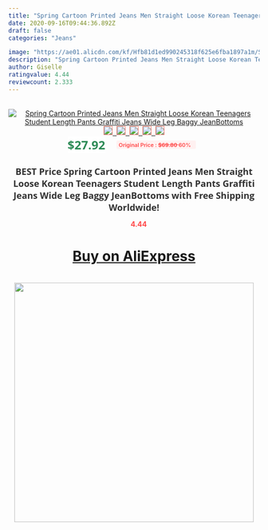 ```yaml
---
title: "Spring Cartoon Printed Jeans Men Straight Loose Korean Teenagers Student Length Pants Graffiti Jeans Wide Leg Baggy JeanBottoms"
date: 2020-09-16T09:44:36.892Z
draft: false
categories: "Jeans"

image: "https://ae01.alicdn.com/kf/Hfb81d1ed990245318f625e6fba1897a1m/Spring-Cartoon-Printed-Jeans-Men-Straight-Loose-Korean-Teenagers-Student-Length-Pants-Graffiti-Jeans-Wide-Leg.jpg"
description: "Spring Cartoon Printed Jeans Men Straight Loose Korean Teenagers Student Length Pants Graffiti Jeans Wide Leg Baggy JeanBottoms"
author: Giselle
ratingvalue: 4.44
reviewcount: 2.333
---
```

<br>
<div style="text-align: center;">
<a href="https://s.click.aliexpress.com/e/_AsgKdJ" target="_blank" rel="nofollow noopener noreferrer"><img alt="Spring Cartoon Printed Jeans Men Straight Loose Korean Teenagers Student Length Pants Graffiti Jeans Wide Leg Baggy JeanBottoms" class="magnifier-image" src="https://ae01.alicdn.com/kf/Hfb81d1ed990245318f625e6fba1897a1m/Spring-Cartoon-Printed-Jeans-Men-Straight-Loose-Korean-Teenagers-Student-Length-Pants-Graffiti-Jeans-Wide-Leg.jpg_640x640.jpg">
<br>
<img style="border:1px solid salmon" src="https://ae01.alicdn.com/kf/Hfb81d1ed990245318f625e6fba1897a1m/Spring-Cartoon-Printed-Jeans-Men-Straight-Loose-Korean-Teenagers-Student-Length-Pants-Graffiti-Jeans-Wide-Leg.jpg_120x120.jpg">&nbsp;&nbsp;<img style="border:1px solid salmon" src="https://ae01.alicdn.com/kf/H03478f3205b44e4a857517fde14cc961O/Spring-Cartoon-Printed-Jeans-Men-Straight-Loose-Korean-Teenagers-Student-Length-Pants-Graffiti-Jeans-Wide-Leg.jpg_120x120.jpg">&nbsp;&nbsp;<img style="border:1px solid salmon" src="https://ae01.alicdn.com/kf/H5abb9f7e2ba847c5b8a6b9a69f3769c8e/Spring-Cartoon-Printed-Jeans-Men-Straight-Loose-Korean-Teenagers-Student-Length-Pants-Graffiti-Jeans-Wide-Leg.jpg_120x120.jpg">&nbsp;&nbsp;<img style="border:1px solid salmon" src="https://ae01.alicdn.com/kf/H0999655ff5a44c8f83435edff5722566a/Spring-Cartoon-Printed-Jeans-Men-Straight-Loose-Korean-Teenagers-Student-Length-Pants-Graffiti-Jeans-Wide-Leg.jpg_120x120.jpg">&nbsp;&nbsp;<img style="border:1px solid salmon" src="https://ae01.alicdn.com/kf/H0555b018b8ba43c4af224774c109abf2E/Spring-Cartoon-Printed-Jeans-Men-Straight-Loose-Korean-Teenagers-Student-Length-Pants-Graffiti-Jeans-Wide-Leg.jpg_120x120.jpg"></a></div><br0>
<div style="text-align: center;"><span style="background-color: white; border: 0px; box-sizing: border-box; color: seagreen; display: inline-block; font-family: &quot;open sans&quot; , &quot;arial&quot; , &quot;helvetica&quot; , sans-serif , &quot;heiti&quot;; font-size: 24px; font-stretch: inherit; font-weight: 700; line-height: inherit; margin: 0px 10px 0px 0px; padding: 0px; vertical-align: middle;">$27.92 </span>
<span style="background: rgb(255 , 241 , 241); border-radius: 3px; border: 0px; box-sizing: border-box; color: #ff4747; display: inline-block; font-family: inherit; font-size: 12px; font-stretch: inherit; font-style: inherit; font-variant: inherit; font-weight: 600; line-height: inherit; margin: 0px; padding: 2px 5px; transform: scale(0.9); vertical-align: middle;">Original Price : <b style="text-decoration: line-through;">$69.80 </b> 60%&nbsp;&nbsp;</span></div>
<h1 style="color: #333333; display: inline-block; font-family: &quot;open sans&quot; , &quot;arial&quot; , &quot;helvetica&quot; , sans-serif , &quot;heiti&quot;; font-size: 18px; font-stretch: inherit; font-weight: 700; text-align: center;">BEST Price Spring Cartoon Printed Jeans Men Straight Loose Korean Teenagers Student Length Pants Graffiti Jeans Wide Leg Baggy JeanBottoms with Free Shipping Worldwide!</h1>
<div style="color: #ff4747; text-align: center;">
<img src="https://4.bp.blogspot.com/-M0ZcTcb-5uY/XleCXlxnR4I/AAAAAAAAAEc/OrjgMkXV1oMQFaCRZj5HQwOCBcu3w1FegCPcBGAYYCw/s1600/star.png" style="height: 15px;">&nbsp;<b>4.44</b></div>
<div class="button_cont" align="center"><a class="buynow_a" href="https://s.click.aliexpress.com/e/_AsgKdJ" target="_blank" rel="nofollow noopener noreferrer"><H1>Buy on AliExpress</H1></a></div><br>
<div class="separator" style="clear: both; text-align: center;">
<img src="https://lh3.googleusercontent.com/-pTy5HemUv9M/XlePHvY0dAI/AAAAAAAAAE4/0nX5iRUoIWY8eMW9Dpxeirr157OZliDIgCLcBGAsYHQ/s1600/badge.gif" width="480">
</div>
